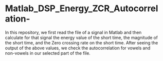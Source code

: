 # Matlab_DSP_Energy_ZCR_Autocorrelation-
In this repository, we first read the file of a signal in Matlab and then calculate for that signal the energy value of the short time, the magnitude of the short time, and the Zero crossing rate on the short time. After seeing the output of the above values, we check the autocorrelation for vowels and non-vowels in our selected part of the file.
